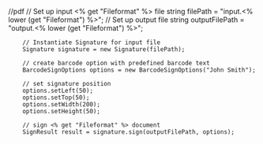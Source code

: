 //pdf
        // Set up input <% get "Fileformat" %> file
        string filePath = "input.<% lower (get "Fileformat") %>";
        // Set up output file
        string outputFilePath = "output.<% lower (get "Fileformat") %>";

        // Instantiate Signature for input file
        Signature signature = new Signature(filePath);

        // create barcode option with predefined barcode text
        BarcodeSignOptions options = new BarcodeSignOptions("John Smith");

        // set signature position
        options.setLeft(50);
        options.setTop(50);
        options.setWidth(200);
        options.setHeight(50);

        // sign <% get "Fileformat" %> document
        SignResult result = signature.sign(outputFilePath, options);
